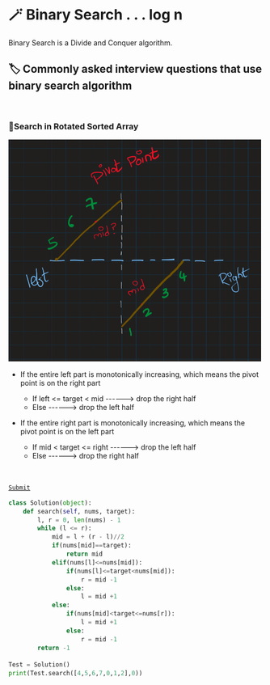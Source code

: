 # 🪄 Binary Search . . . log n

Binary Search is a Divide and Conquer algorithm. 

## 🏷️ Commonly asked interview questions that use binary search algorithm














<br>

### 🧣Search in Rotated Sorted Array

<img src="source\Screenshot 2022-07-17 103807.png" alt="img for search insert position" width="500" ><br>

- If the entire left part is monotonically increasing, which means the pivot point is on the right part
  - If left <= target < mid ------> drop the right half
  - Else ------> drop the left half

- If the entire right part is monotonically increasing, which means the pivot point is on the left part
  - If mid < target <= right ------> drop the left half
  - Else ------> drop the right half
<br>

[`Submit`](https://leetcode.com/problems/search-in-rotated-sorted-array/)

```python
class Solution(object):
    def search(self, nums, target):
        l, r = 0, len(nums) - 1
        while (l <= r):
            mid = l + (r - l)//2
            if(nums[mid]==target):
                return mid
            elif(nums[l]<=nums[mid]):
                if(nums[l]<=target<nums[mid]):
                    r = mid -1
                else:
                    l = mid +1
            else:
                if(nums[mid]<target<=nums[r]):
                    l = mid +1
                else:
                    r = mid -1
        return -1

Test = Solution()
print(Test.search([4,5,6,7,0,1,2],0))
```